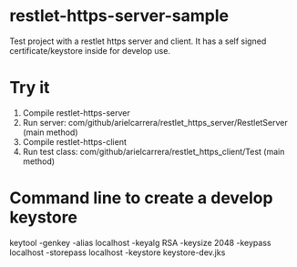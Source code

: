 # restlet-https-server-sample
Test project with a restlet https server and client.
It has a self signed certificate/keystore inside for develop use.


# Try it
1. Compile restlet-https-server
2. Run server: com/github/arielcarrera/restlet_https_server/RestletServer (main method)
3. Compile restlet-https-client
4. Run test class: com/github/arielcarrera/restlet_https_client/Test (main method)

# Command line to create a develop keystore

keytool -genkey -alias localhost -keyalg RSA -keysize 2048 -keypass localhost -storepass localhost -keystore keystore-dev.jks

